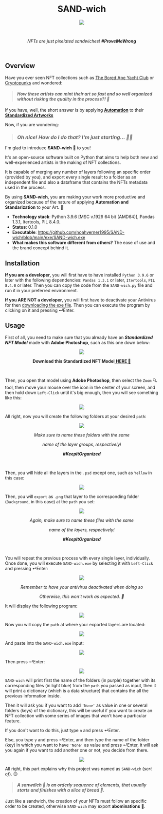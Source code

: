 <h1 align ="center"> SAND-wich</h1>
<p align="center">
    <img src="Logo/SAND-wich_icon_720.png"/>
</p>
<br>
<p align="center"><em>NFTs are just pixelated sandwiches! <b>#ProveMeWrong</b></em></p>
<br>

## Overview

Have you ever seen NFT collections such as <a href ="https://opensea.io/collection/boredapeyachtclub">The Bored Ape Yacht Club</a> or <a href ="https://opensea.io/collection/cryptopunks">Cryptopunks</a> and wondered:
  
  ><em><h4>How these artists can mint their art so fast and so well organized without risking the quality in the process?! 🤔</h4></em> 
  
If you have, well, the short answer is by applying <a href ="https://www.lighthouselabs.ca/en/blog/how-python-is-used-in-automation">**Automation**</a> to their <a href="https://www.britannica.com/technology/standardization">**Standardized Artworks**</a>

Now, if you are wondering:
  
  ><em><h3>Oh nice! How do I do that? I'm just starting... 🤷‍♂️</h3></em> 

I'm glad to introduce **SAND-wich** 🥪 to you!
  
It's an open-source software built on Python that aims to help both new and well-experienced artists in the making of NFT collections.
  
It is capable of merging any number of layers following an specific order (provided by you), and export every single result to a folder as an independent file and also a dataframe that contains the NFTs metadata used in the process.
 
By using **SAND-wich**, you are making your work more productive and organized because of the nature of applying **Automation and Standarization** to your Art. 
🗿  

  - **Technology stack**: Python 3.9.6 [MSC v.1929 64 bit (AMD64)], Pandas 1.3.1, Itertools, PIL 8.4.0.
  - **Status**:  0.1.0
  - **Executable**: https://github.com/noahverner1995/SAND-wich/blob/main/exe/SAND-wich.exe
  - **What makes this software different from others?** The ease of use and the brand concept behind it.

## Installation

**If you are a developer**, you will first have to have installed `Python 3.9.6` or later with the following dependencies: `Pandas 1.3.1` or later, `Itertools`, `PIL 8.4.0` or later. Then you can copy the code from the `SAND-wich.py` file and run it in your preferred environment.
    
**If you ARE NOT a developer**, you will first have to deactivate your Antivirus for then <a href ="https://github.com/noahverner1995/SAND-wich/blob/main/exe/SAND-wich.exe">downloading the exe file</a>. Then you can execute the program by clicking on it and pressing ↵Enter.

## Usage

First of all, you need to make sure that you already have an ***Standardized NFT Model*** made with **Adobe Photoshop**, such as this one down below:

<p align="center">
    <img src="Sample/GIF/Sample_gif.gif"/>
</p>
<p align="center"><b>Download this Standardized NFT Model</b><a  href ="https://github.com/noahverner1995/SAND-wich/blob/main/Sample/Sample.psd"> <b>HERE 👀</b></a></p>
<br>

Then, you open that model using **Adobe Photoshop**, then select the `Zoom` 🔍 tool, then move your mouse over the icon in the center of your screen, and then hold down `Left-Click` until it's big enough, then you will see something like this:

<p align="center">
    <img src="https://github.com/noahverner1995/SAND-wich/blob/main/Sample/Step%20by%20Step%20SCREENSHOTS/001.png"/>
</p>

All right, now you will create the following folders at your desired `path`:

<p align="center">
    <img src="https://github.com/noahverner1995/SAND-wich/blob/main/Sample/Step%20by%20Step%20SCREENSHOTS/002.png"/>
</p>
<p align="center"><em>Make sure to name these folders with the same</em></p>
<p align="center"><em>name of the layer groups, respectively!</em></p>
<p align="center"><em><b>#KeepItOrganized</b></em></p>
<br>

Then, you will hide all the layers in the `.psd` except one, such as `Yellow` in this case:

<p align="center">
    <img src="https://github.com/noahverner1995/SAND-wich/blob/main/Sample/Step%20by%20Step%20SCREENSHOTS/003.png"/>
</p>

Then, you will `export` as `.png`  that layer to the corresponding folder (`Background`, in this case) at the `path` you set:
<p align="center">
    <img src="https://github.com/noahverner1995/SAND-wich/blob/main/Sample/Step%20by%20Step%20SCREENSHOTS/004.png"/>
</p>
<p align="center"><em>Again, make sure to name these files with the same</em></p>
<p align="center"><em>name of the layers, respectively!</em></p>
<p align="center"><em><b>#KeepItOrganized</b></em></p>
<br>

You will repeat the previous process with every single layer, individually. Once done, you will execute `SAND-wich.exe` by selecting it with `Left-Click` and pressing ↵Enter:
<p align="center">
    <img src="https://github.com/noahverner1995/SAND-wich/blob/main/Sample/Step%20by%20Step%20SCREENSHOTS/005.png"/>
</p>
<p align="center"><em>Remember to have your antivirus deactivated when doing so</em></p>
<p align="center"><em>Otherwise, this won't work as expected. 🧐</em></p>

It will display the following program:

<p align="center">
    <img src="https://github.com/noahverner1995/SAND-wich/blob/main/Sample/Step%20by%20Step%20SCREENSHOTS/006.png"/>
</p>

Now you will copy the `path` at where your exported layers are located:

<p align="center">
    <img src="https://github.com/noahverner1995/SAND-wich/blob/main/Sample/Step%20by%20Step%20SCREENSHOTS/007.png"/>
</p>

And paste into the `SAND-wich.exe` input:

<p align="center">
    <img src="https://github.com/noahverner1995/SAND-wich/blob/main/Sample/Step%20by%20Step%20SCREENSHOTS/008.png"/>
</p>

Then press ↵Enter:

<p align="center">
    <img src="https://github.com/noahverner1995/SAND-wich/blob/main/Sample/Step%20by%20Step%20SCREENSHOTS/009.png"/>
</p>

`SAND-wich` will print first the name of the folders (in purple) together with its corresponding files (in light blue) from the `path` you passed as input, then it will print a dictionary (which is a data structure) that contains the all the previous information inside.

Then it will ask you if you want to add `'None'` as value in one or several folders (keys) of the dictionary, this will be useful if you want to create an NFT collection with some series of images that won't have a particular feature.

If you don't want to do this, just type `n` and press ↵Enter.

Else, you type `y` and press ↵Enter, and then type the name of the folder (key) in which you want to have `'None'` as value and press ↵Enter, it will ask you again if you want to add another one or not, you decide from there.

<p align="center">
    <img src="https://github.com/noahverner1995/SAND-wich/blob/main/Sample/Step%20by%20Step%20SCREENSHOTS/010.png"/>
</p>

All right, this part explains why this project was named as `SAND-wich` (*sort of*). 😉
><em><h4>*A sanwdich 🥪 is an orderly sequence of elements, that usually starts and finishes with a slice of bread 🍞*.</h4></em>

Just like a sandwich, the creation of your NFTs must follow an specific order to be created, otherwise `SAND-wich` may export **abominations** 🧟. 
